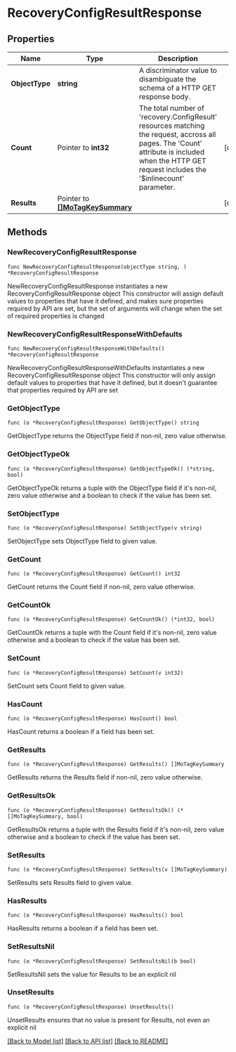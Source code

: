 # RecoveryConfigResultResponse

## Properties

Name | Type | Description | Notes
------------ | ------------- | ------------- | -------------
**ObjectType** | **string** | A discriminator value to disambiguate the schema of a HTTP GET response body. | 
**Count** | Pointer to **int32** | The total number of &#39;recovery.ConfigResult&#39; resources matching the request, accross all pages. The &#39;Count&#39; attribute is included when the HTTP GET request includes the &#39;$inlinecount&#39; parameter. | [optional] 
**Results** | Pointer to [**[]MoTagKeySummary**](MoTagKeySummary.md) |  | [optional] 

## Methods

### NewRecoveryConfigResultResponse

`func NewRecoveryConfigResultResponse(objectType string, ) *RecoveryConfigResultResponse`

NewRecoveryConfigResultResponse instantiates a new RecoveryConfigResultResponse object
This constructor will assign default values to properties that have it defined,
and makes sure properties required by API are set, but the set of arguments
will change when the set of required properties is changed

### NewRecoveryConfigResultResponseWithDefaults

`func NewRecoveryConfigResultResponseWithDefaults() *RecoveryConfigResultResponse`

NewRecoveryConfigResultResponseWithDefaults instantiates a new RecoveryConfigResultResponse object
This constructor will only assign default values to properties that have it defined,
but it doesn't guarantee that properties required by API are set

### GetObjectType

`func (o *RecoveryConfigResultResponse) GetObjectType() string`

GetObjectType returns the ObjectType field if non-nil, zero value otherwise.

### GetObjectTypeOk

`func (o *RecoveryConfigResultResponse) GetObjectTypeOk() (*string, bool)`

GetObjectTypeOk returns a tuple with the ObjectType field if it's non-nil, zero value otherwise
and a boolean to check if the value has been set.

### SetObjectType

`func (o *RecoveryConfigResultResponse) SetObjectType(v string)`

SetObjectType sets ObjectType field to given value.


### GetCount

`func (o *RecoveryConfigResultResponse) GetCount() int32`

GetCount returns the Count field if non-nil, zero value otherwise.

### GetCountOk

`func (o *RecoveryConfigResultResponse) GetCountOk() (*int32, bool)`

GetCountOk returns a tuple with the Count field if it's non-nil, zero value otherwise
and a boolean to check if the value has been set.

### SetCount

`func (o *RecoveryConfigResultResponse) SetCount(v int32)`

SetCount sets Count field to given value.

### HasCount

`func (o *RecoveryConfigResultResponse) HasCount() bool`

HasCount returns a boolean if a field has been set.

### GetResults

`func (o *RecoveryConfigResultResponse) GetResults() []MoTagKeySummary`

GetResults returns the Results field if non-nil, zero value otherwise.

### GetResultsOk

`func (o *RecoveryConfigResultResponse) GetResultsOk() (*[]MoTagKeySummary, bool)`

GetResultsOk returns a tuple with the Results field if it's non-nil, zero value otherwise
and a boolean to check if the value has been set.

### SetResults

`func (o *RecoveryConfigResultResponse) SetResults(v []MoTagKeySummary)`

SetResults sets Results field to given value.

### HasResults

`func (o *RecoveryConfigResultResponse) HasResults() bool`

HasResults returns a boolean if a field has been set.

### SetResultsNil

`func (o *RecoveryConfigResultResponse) SetResultsNil(b bool)`

 SetResultsNil sets the value for Results to be an explicit nil

### UnsetResults
`func (o *RecoveryConfigResultResponse) UnsetResults()`

UnsetResults ensures that no value is present for Results, not even an explicit nil

[[Back to Model list]](../README.md#documentation-for-models) [[Back to API list]](../README.md#documentation-for-api-endpoints) [[Back to README]](../README.md)


